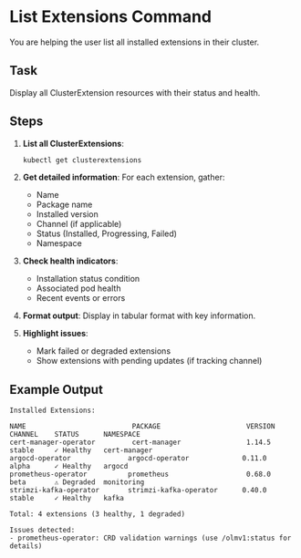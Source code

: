 # List Extensions Command

You are helping the user list all installed extensions in their cluster.

## Task

Display all ClusterExtension resources with their status and health.

## Steps

1. **List all ClusterExtensions**:
   ```bash
   kubectl get clusterextensions
   ```

2. **Get detailed information**:
   For each extension, gather:
   - Name
   - Package name
   - Installed version
   - Channel (if applicable)
   - Status (Installed, Progressing, Failed)
   - Namespace

3. **Check health indicators**:
   - Installation status condition
   - Associated pod health
   - Recent events or errors

4. **Format output**:
   Display in tabular format with key information.

5. **Highlight issues**:
   - Mark failed or degraded extensions
   - Show extensions with pending updates (if tracking channel)

## Example Output

```
Installed Extensions:

NAME                          PACKAGE                     VERSION   CHANNEL    STATUS      NAMESPACE
cert-manager-operator         cert-manager                1.14.5    stable     ✓ Healthy   cert-manager
argocd-operator              argocd-operator             0.11.0    alpha      ✓ Healthy   argocd
prometheus-operator          prometheus                   0.68.0    beta       ⚠ Degraded  monitoring
strimzi-kafka-operator       strimzi-kafka-operator      0.40.0    stable     ✓ Healthy   kafka

Total: 4 extensions (3 healthy, 1 degraded)

Issues detected:
- prometheus-operator: CRD validation warnings (use /olmv1:status for details)
```

